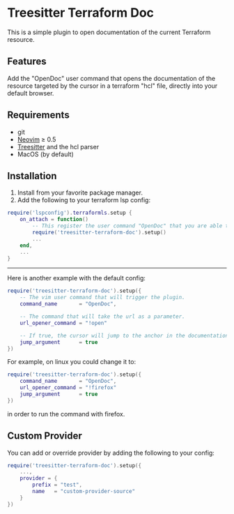 # Treesitter Terraform Doc

This is a simple plugin to open documentation of the current Terraform resource.

## Features

Add the "OpenDoc" user command that opens the documentation of the resource targeted by the cursor in a terraform "hcl" file, directly into your default browser.

## Requirements

- git
- [Neovim](https://github.com/neovim/neovim) ≥ 0.5
- [Treesitter](https://github.com/nvim-treesitter/nvim-treesitter) and the hcl parser
- MacOS (by default)

## Installation

1. Install from your favorite package manager.
2. Add the following to your terraform lsp config:

```lua
require('lspconfig').terraformls.setup {
    on_attach = function()
        -- This register the user command "OpenDoc" that you are able to bind to any key.
        require('treesitter-terraform-doc').setup()
        ...
    end,
    ...
}

```
---
Here is another example with the default config:
```lua
require('treesitter-terraform-doc').setup({
    -- The vim user command that will trigger the plugin.
    command_name       = "OpenDoc",

    -- The command that will take the url as a parameter.
    url_opener_command = "!open"

    -- If true, the cursor will jump to the anchor in the documentation.
    jump_argument      = true
})
```

For example, on linux you could change it to:
```lua
require('treesitter-terraform-doc').setup({
    command_name       = "OpenDoc",
    url_opener_command = "!firefox"
    jump_argument      = true
})
```
in order to run the command with firefox.

## Custom Provider

You can add or override provider by adding the following to your config:

```lua
require('treesitter-terraform-doc').setup({
    ...,
    provider = {
        prefix = "test",
        name   = "custom-provider-source"
    }
})
```
